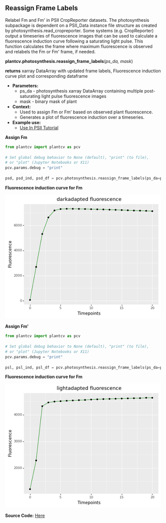## Reassign Frame Labels

Relabel Fm and Fm' in PSII CropReporter datasets. The photosynthesis subpackage is dependent on a PSII_Data instance
file structure as created by photosynthesis.read_cropreporter.
Some systems (e.g. CropReporter) output a timeseries of fluorescence images that can be used to calculate a fluorescence
induction curve following a saturating light pulse. This function calculates the frame where maximum fluorescence is
observed and relabels the Fm or Fm' frame, if needed.

**plantcv.photosynthesis.reassign_frame_labels**(*ps_da, mask*)

**returns** xarray DataArray with updated frame labels, Fluorescence induction curve plot and corresponding dataframe

- **Parameters:**
    - ps_da - photosynthesis xarray DataArray containing multiple post-saturating light pulse fluorescence images
    - mask - binary mask of plant
- **Context:**
    - Used to assign Fm or Fm' based on observed plant fluorescence.
    - Generates a plot of fluorescence induction over a timeseries.
- **Example use:**
    - [Use In PSII Tutorial](tutorials/psII_tutorial.md)

**Assign Fm**

```python
from plantcv import plantcv as pcv

# Set global debug behavior to None (default), "print" (to file), 
# or "plot" (Jupyter Notebooks or X11)
pcv.params.debug = "print"

psd, psd_ind, psd_df = pcv.photosynthesis.reassign_frame_labels(ps_da=ps.darkadapted, mask=mask)

```

**Fluorescence induction curve for Fm**

![Screenshot](img/documentation_images/photosynthesis_reassign_frame_labels/da_induction.png)

**Assign Fm'**

```python
from plantcv import plantcv as pcv

# Set global debug behavior to None (default), "print" (to file), 
# or "plot" (Jupyter Notebooks or X11)
pcv.params.debug = "print"

psl, psl_ind, psl_df = pcv.photosynthesis.reassign_frame_labels(ps_da=ps.lightadapted, mask=mask)

```

**Fluorescence induction curve for Fm**

![Screenshot](img/documentation_images/photosynthesis_reassign_frame_labels/la_induction.png)

**Source Code:** [Here](https://github.com/danforthcenter/plantcv/blob/master/plantcv/plantcv/photosynthesis/reassign_frame_labels.py)

